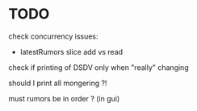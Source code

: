 # TODO

check concurrency issues:
- latestRumors slice add vs read


check if printing of DSDV only when "really" changing

should I print all mongering ?!

must rumors be in order ? (in gui)